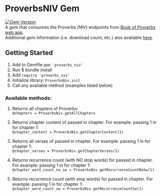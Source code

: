# ProverbsNIV Gem
[![Gem Version](https://badge.fury.io/rb/proverbs_niv.svg)](https://badge.fury.io/rb/proverbs_niv)
<br>
A gem that consumes the Proverbs (NIV) endpoints from [Book of Proverbs web app](http://bookofproverbs.herokuapp.com/api/v1).
<br>
Additional gem information (i.e. download count, etc.) also available [here](https://rubygems.org/gems/proverbs_niv).

## Getting Started
1. Add to Gemfile
 `gem 'proverbs_niv'`
2. Run $ bundle install
3. Add `require 'proverbs_niv'` 
4. Initialize library:
		`ProverbsNiv.init`
5. Call any available method (examples listed below)

### Available methods:
1. Returns all chapters of Proverbs:<br>
	`@chapters = ProverbsNiv.getAllChapters`

2. Returns chapter content of passed in chapter.
		For example: passing 1 in for chapter 1:<br>
		`@chapter_content = ProverbsNiv.getChapterContent(1)`

3. Returns all verses of passed in chapter.
		For example: passing 1 in for chapter 1:<br>
		`@chapter_verses = ProverbsNiv.getChapterVerses(1)`

4. Returns recurrence count (with NO stop words) for passed in chapter.
		For example: passing 1 in for chapter 1:<br>
		`@chapter_word_count_no_sw = ProverbsNiv.getRecurrenceCountNoSw(1)`

5. Returns recurrence count (with stop words) for passed in chapter.
		For example: passing 1 in for chapter 1:<br>
		`@chapter_word_count_sw = ProverbsNiv.getRecurrenceCountSw(1)`


